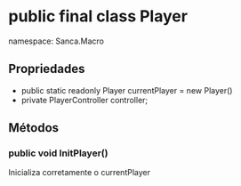 # public final class Player
namespace: Sanca.Macro  

## Propriedades
- public static readonly Player currentPlayer = new Player()
- private PlayerController controller;

## Métodos
### public void InitPlayer()
Inicializa corretamente o currentPlayer
